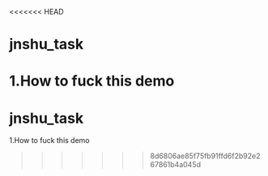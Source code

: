 <<<<<<< HEAD
# jnshu_task
1.How to fuck this demo
=======
# jnshu_task
1.How to fuck this demo
>>>>>>> 8d6806ae85f75fb91ffd6f2b92e267861b4a045d
